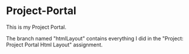 # Project-Portal
This is my Project Portal.

The branch named "htmlLayout" contains everything I did in the "Project: Project Portal Html Layout" assignment.
